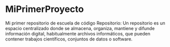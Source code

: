 # MiPrimerProyecto
Mi primer repositorio de escuela de código
Repositorio: Un repositorio es un espacio centralizado donde se almacena, organiza, mantiene y difunde información digital, habitualmente archivos informáticos, que pueden contener trabajos científicos, conjuntos de datos o software.
